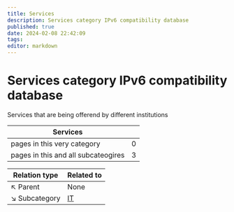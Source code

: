 ```yaml
---
title: Services
description: Services category IPv6 compatibility database
published: true
date: 2024-02-08 22:42:09 
tags:
editor: markdown
---
```


# Services category IPv6 compatibility database


Services that are being offerend by different institutions


| Services   |   |
| - | - |
| pages in this very category | 0 |
| pages in this and all subcateogires | 3 |

| Relation type | Related to |
| - | - |
| :arrow_upper_left: Parent | None |
| :arrow_lower_right: Subcategory |[IT](./Services/IT) || :arrow_lower_right: Subcategory |[Couriers](./Services/Couriers) || :arrow_lower_right: Subcategory |[Travel](./Services/Travel) |